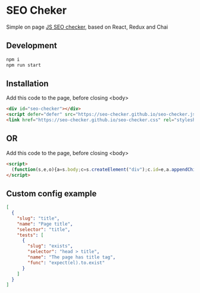 # SEO Cheker

Simple on page [JS SEO checker](https://seo-checker.github.io/), based on React, Redux and Chai

## Development
```sh
npm i
npm run start
```

## Installation 
Add this code to the page, before closing &lt;body&gt;
```html
<div id="seo-checker"></div>
<script defer="defer" src="https://seo-checker.github.io/seo-checker.js"></script>
<link href="https://seo-checker.github.io/seo-checker.css" rel="stylesheet">
```

## OR 
Add this code to the page, before closing &lt;body&gt;
```html
<script>
  (function(s,e,o){a=s.body;c=s.createElement("div");c.id=e,a.appendChild(c);h=s.createElement("script");h.src=o+e+".js";a.appendChild(h);k=s.createElement("link");k.href=o+e+".css";k.rel="stylesheet";a.appendChild(k),a.seo=o})(document, "seo-checker", "https://seo-checker.github.io/")
</script>
```

## Custom config example
```json
[
  {
    "slug": "title",
    "name": "Page title",
    "selector": "title",
    "tests": [
      {
        "slug": "exists",
        "selector": "head > title",
        "name": "The page has title tag",
        "func": "expect(el).to.exist"
      }
    ]
  }
]
```